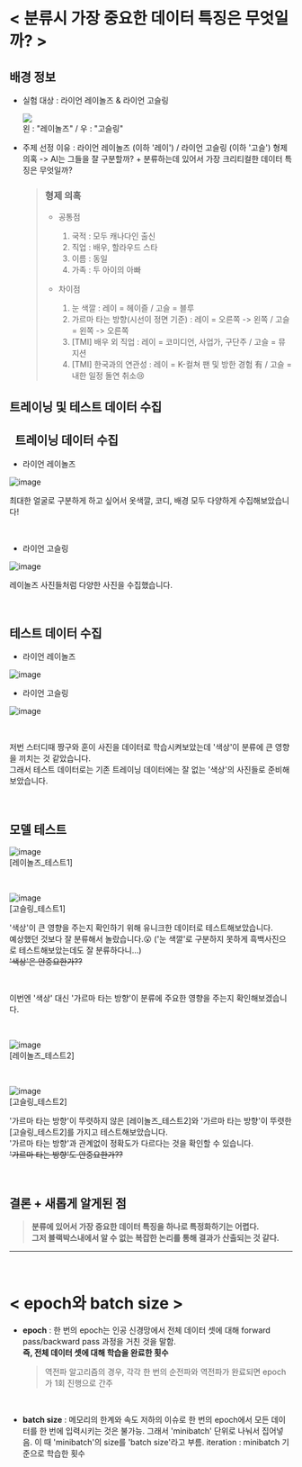 **< 분류시 가장 중요한 데이터 특징은 무엇일까? >**
==================================          
**배경 정보**
-------------
* 실험 대상  : 라이언 레이놀즈 & 라이언 고슬링
  
  <img src="https://img.dmitory.com/img/201912/5Fp/J7B/5FpJ7BXzX2ySUI6mCW6SOU.jpg"></img>  
  왼 : "레이놀즈" / 우 : "고슬링"
* 주제 선정 이유 : 라이언 레이놀즈 (이하 '레이') / 라이언 고슬링 (이하 '고슬') 형제 의혹 -> AI는 그들을 잘 구분할까? + 분류하는데 있어서 가장 크리티컬한 데이터 특징은 무엇일까?

  > ### 형제 의혹  
  >  - 공통점  
  >    1. 국적 : 모두 캐나다인 출신
  >    2. 직업 : 배우, 할라우드 스타
  >    3. 이름 : 동일
  >    4. 가족 : 두 아이의 아빠
  >       
  >  - 차이점
  >    1. 눈 색깔 : 레이 = 헤이즐 / 고슬 = 블루
  >    2. 가르마 타는 방향(시선이 정면 기준) : 레이 = 오른쪽 -> 왼쪽 / 고슬 = 왼쪽 -> 오른쪽
  >    3. [TMI] 배우 외 직업 : 레이 = 코미디언, 사업가, 구단주 / 고슬 = 뮤지션
  >    4. [TMI] 한국과의 연관성 : 레이 = K-컬쳐 팬 및 방한 경험 有 / 고슬 = 내한 일정 돌연 취소😢
  >


**트레이닝 및 테스트 데이터 수집**
--------------------------------------
&nbsp;
트레이닝 데이터 수집
--------------------
- 라이언 레이놀즈
  
![image](https://github.com/sejongsmarcle/2024_Spring_SMARCLE_Snaegi_Study/assets/56903547/f40cf667-3784-4a0f-9466-81f98f7d9927)

최대한 얼굴로 구분하게 하고 싶어서 옷색깔, 코디, 배경 모두 다양하게 수집해보았습니다!    
  
&nbsp;
- 라이언 고슬링

![image](https://github.com/sejongsmarcle/2024_Spring_SMARCLE_Snaegi_Study/assets/56903547/999a8a22-106a-4a3e-a869-7c8893558798)

레이놀즈 사진들처럼 다양한 사진을 수집했습니다.

&nbsp;

테스트 데이터 수집
------------------
- 라이언 레이놀즈

![image](https://github.com/sejongsmarcle/2024_Spring_SMARCLE_Snaegi_Study/assets/56903547/8865eaa8-963a-4960-85ad-91d232f575dd)  
  
- 라이언 고슬링
  
![image](https://github.com/sejongsmarcle/2024_Spring_SMARCLE_Snaegi_Study/assets/56903547/c1011647-23ac-43a1-acd8-5208ccbeb4f6)  
  
  
&nbsp;

저번 스터디때 짱구와 훈이 사진을 데이터로 학습시켜보았는데 '색상'이 분류에 큰 영향을 끼치는 것 같았습니다.  
그래서 테스트 데이터로는 기존 트레이닝 데이터에는 잘 없는 '색상'의 사진들로 준비해보았습니다.

&nbsp;

**모델 테스트**
--------------------------------------

![image](https://github.com/sejongsmarcle/2024_Spring_SMARCLE_Snaegi_Study/assets/56903547/6520c7c8-19aa-4d16-b2d9-f324ab8ad767)  
[레이놀즈_테스트1]  

&nbsp;

![image](https://github.com/sejongsmarcle/2024_Spring_SMARCLE_Snaegi_Study/assets/56903547/91d2c291-f4b8-4ae7-8bae-9183a57a5d7b)  
[고슬링_테스트1]  

'색상'이 큰 영향을 주는지 확인하기 위해 유니크한 데이터로 테스트해보았습니다.  
예상했던 것보다 잘 분류해서 놀랐습니다.😮 ('눈 색깔'로 구분하지 못하게 흑백사진으로 테스트해보았는데도 잘 분류하다니...)  
<strike>'색상'은 안중요한가??</strike>  

&nbsp;

이번엔 '색상' 대신 '가르마 타는 방향'이 분류에 주요한 영향을 주는지 확인해보겠습니다.  

&nbsp;

![image](https://github.com/sejongsmarcle/2024_Spring_SMARCLE_Snaegi_Study/assets/56903547/fb20bbe5-8d4d-4fb7-b939-dd292df950d6)  
[레이놀즈_테스트2]

&nbsp;

![image](https://github.com/sejongsmarcle/2024_Spring_SMARCLE_Snaegi_Study/assets/56903547/37e053d2-ffb6-4e94-a110-91f24715fe74)  
[고슬링_테스트2]  

'가르마 타는 방향'이 뚜렷하지 않은 [레이놀즈_테스트2]와 '가르마 타는 방향'이 뚜렷한 [고슬링_테스트2]를 가지고 테스트해보았습니다.  
'가르마 타는 방향'과 관계없이 정확도가 다르다는 것을 확인할 수 있습니다.  
<strike>'가르마 타는 방향'도 안중요한가??</strike>

&nbsp;

**결론 + 새롭게 알게된 점**
---------
> **분류에 있어서 가장 중요한 데이터 특징을 하나로 특정화하기는 어렵다.**  
> **그저 블랙박스내에서 알 수 없는 복잡한 논리를 통해 결과가 산출되는 것 같다.**

------------------------------------------------------------------------------------------------------

&nbsp;

**< epoch와 batch size >**
================================== 

 - **epoch** : 한 번의 epoch는 인공 신경망에서 전체 데이터 셋에 대해 forward pass/backward pass 과정을 거친 것을 말함.
   &nbsp;  
       **즉, 전체 데이터 셋에 대해 학습을 완료한 횟수**
      > 역전파 알고리즘의 경우, 각각 한 번의 순전파와 역전파가 완료되면 epoch가 1회 진행으로 간주

&nbsp;  

 -  **batch size** : 메모리의 한계와 속도 저하의 이슈로 한 번의 epoch에서 모든 데이터를 한 번에 입력시키는 것은 불가능. 그래서 'minibatch' 단위로 나눠서 집어넣음.
                     이 때 'minibatch'의 size를 'batch size'라고 부름.
    iteration : minibatch 기준으로 학습한 횟수
